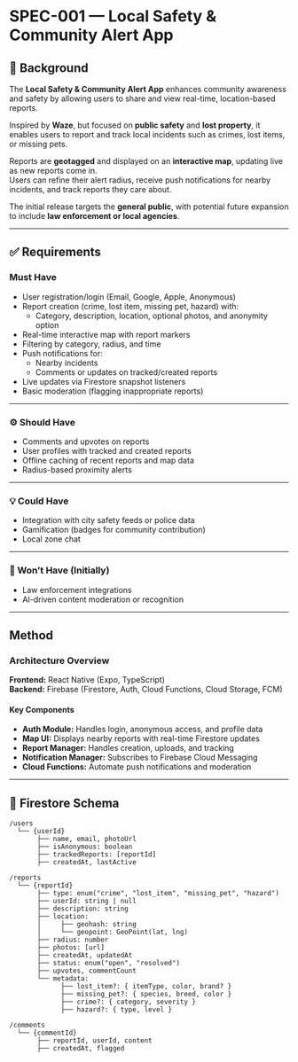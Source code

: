 # SPEC-001 — Local Safety & Community Alert App

## 📍 Background

The **Local Safety & Community Alert App** enhances community awareness and safety by allowing users to share and view real-time, location-based reports.

Inspired by **Waze**, but focused on **public safety** and **lost property**, it enables users to report and track local incidents such as crimes, lost items, or missing pets.

Reports are **geotagged** and displayed on an **interactive map**, updating live as new reports come in.  
Users can refine their alert radius, receive push notifications for nearby incidents, and track reports they care about.

The initial release targets the **general public**, with potential future expansion to include **law enforcement or local agencies**.

---

## ✅ Requirements

### Must Have

- User registration/login (Email, Google, Apple, Anonymous)
- Report creation (crime, lost item, missing pet, hazard) with:
  - Category, description, location, optional photos, and anonymity option
- Real-time interactive map with report markers
- Filtering by category, radius, and time
- Push notifications for:
  - Nearby incidents
  - Comments or updates on tracked/created reports
- Live updates via Firestore snapshot listeners
- Basic moderation (flagging inappropriate reports)

---

### ⚙️ Should Have

- Comments and upvotes on reports  
- User profiles with tracked and created reports  
- Offline caching of recent reports and map data  
- Radius-based proximity alerts  

---

### 💡 Could Have

- Integration with city safety feeds or police data  
- Gamification (badges for community contribution)  
- Local zone chat  

---

### 🚫 Won’t Have (Initially)

- Law enforcement integrations  
- AI-driven content moderation or recognition  

---

## Method

### Architecture Overview

**Frontend:** React Native (Expo, TypeScript)  
**Backend:** Firebase (Firestore, Auth, Cloud Functions, Cloud Storage, FCM)

#### Key Components

- **Auth Module:** Handles login, anonymous access, and profile data  
- **Map UI:** Displays nearby reports with real-time Firestore updates  
- **Report Manager:** Handles creation, uploads, and tracking  
- **Notification Manager:** Subscribes to Firebase Cloud Messaging  
- **Cloud Functions:** Automate push notifications and moderation  

---

## 📘 Firestore Schema

```plaintext
/users
  └── {userId}
       ├── name, email, photoUrl
       ├── isAnonymous: boolean
       ├── trackedReports: [reportId]
       ├── createdAt, lastActive

/reports
  └── {reportId}
       ├── type: enum("crime", "lost_item", "missing_pet", "hazard")
       ├── userId: string | null
       ├── description: string
       ├── location:
       │     ├── geohash: string
       │     └── geopoint: GeoPoint(lat, lng)
       ├── radius: number
       ├── photos: [url]
       ├── createdAt, updatedAt
       ├── status: enum("open", "resolved")
       ├── upvotes, commentCount
       └── metadata:
             ├── lost_item?: { itemType, color, brand? }
             ├── missing_pet?: { species, breed, color }
             ├── crime?: { category, severity }
             ├── hazard?: { type, level }

/comments
  └── {commentId}
       ├── reportId, userId, content
       ├── createdAt, flagged
